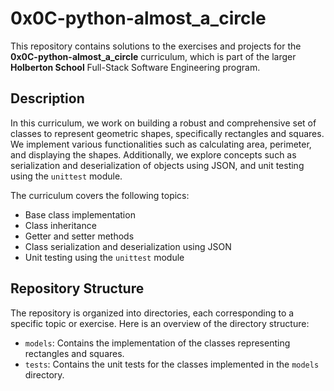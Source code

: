 # 0x0C-python-almost_a_circle

This repository contains solutions to the exercises and projects for the **0x0C-python-almost_a_circle** curriculum, which is part of the larger **Holberton School** Full-Stack Software Engineering program.

## Description

In this curriculum, we work on building a robust and comprehensive set of classes to represent geometric shapes, specifically rectangles and squares. We implement various functionalities such as calculating area, perimeter, and displaying the shapes. Additionally, we explore concepts such as serialization and deserialization of objects using JSON, and unit testing using the `unittest` module.

The curriculum covers the following topics:

- Base class implementation
- Class inheritance
- Getter and setter methods
- Class serialization and deserialization using JSON
- Unit testing using the `unittest` module

## Repository Structure

The repository is organized into directories, each corresponding to a specific topic or exercise. Here is an overview of the directory structure:

- `models`: Contains the implementation of the classes representing rectangles and squares.
- `tests`: Contains the unit tests for the classes implemented in the `models` directory.
